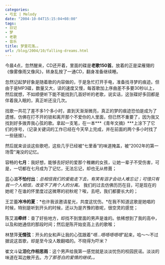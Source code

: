 ```yaml
---
categories:
- 弓玄 | Melody
date: "2004-10-04T15:15:04+08:00"
tags:
- 日记
- 梦
- 老歌
- 音乐
title: 梦里花落。。
url: /blog/2004/10/falling-dreams.html
---
```

今晨4点，忽然醒来，CD还开着，里面的碟是**老歌150首**。放着的正是梁雁翎的《像雾像雨又像风》，转身乱按了一通CD，翻身准备继续睡。

忽然记起梦好象是随着歌的内容做的，于是急忙打开手电，准备找寻梦的痕迹。但由于是MP3碟，数量又大，读的速度又慢，每首歌加上序曲差不多要30秒以上，然后就想，不如顺便听下能不能找到几首好听的老歌，说实话，这张碟好多回都是伴着我入眠的，真正听还没几次。

找歌一共花了差不多1个多小时，直到天渐渐微亮，真正的梦的痕迹恐怕是成为了遗憾，仿佛在打不开的锁和离开那个不爱你的人里面，但已然不重要了，因为我又找到好多拨弄我心弦的歌。拿起一支笔，在一本***《青年文摘》***上涂下了它们的序号，（记录关键词的工作已经在今天早上完成，并在前面的两个多小时找了一些链接）。

然后就来谈谈这些歌吧，这些几乎已经被“七里香”的味道掩盖，被“2002年的第一场雪”淹没的记忆。
<!--more-->

容畅的**七月**：我好想，能够去好好的爱那个稚嫩的女孩，让她一辈子不受伤害，可是，一切都在七月成为了记忆，无法忘记，却也无从修葺；

蓝心湄**不怕付出**：*总相信我们的爱能走下去，有笑有泪才会动人难忘记；可惜只有我一个人相信，改变不了两个人的分离。* 我们的过去仿佛历历在目，可是现在的她呢？在谁的怀里度过这微寒的初秋呢？唉，去吧，我们都要长大的；

王芷蕾**冷冷的夏**：*也许我该邀请星光，共度这忧伤。*在我不知道这歌是她唱的时候，特别是听到开头的时候，还以为是齐豫的歌呢，很空灵的感觉；

陈艾湄**牵绊**：查了好些地方，却找不到里面的男声是谁的。依稀想到了我的高中，以及和她通信的那段时间；然后是陈开始变高上去的歌喉；

林慧萍**无情弦**：开头的女和声让我的心弦跟着“*唔&#8230;唔唔唔唔唔*”起来，哈～～不过据说这首歌，却是至今没人敢翻唱的。不晓得为吓米？

崔文斗**让泪化作相思雨**：这个男声给我第一感觉就是淡淡忧伤的校园民谣。淡淡的味道在耳边散开去。*为了那苍白的爱情的继续。。*

